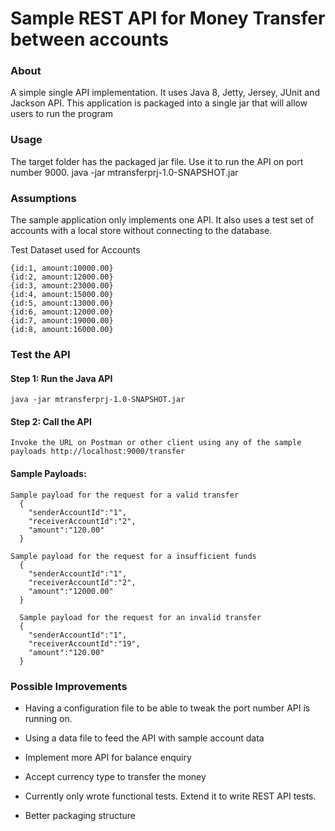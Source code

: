 # Sample REST API for Money Transfer between accounts

### About
A simple single API implementation. It uses Java 8, Jetty, Jersey, JUnit and Jackson API. This application is packaged into a single jar that will allow users to run the program

### Usage
The target folder has the packaged jar file. Use it to run the API on port number 9000.
java -jar mtransferprj-1.0-SNAPSHOT.jar

### Assumptions
The sample application only implements one API. It also uses a test set of accounts with a local store without connecting to the database.

Test Dataset used for Accounts
````
{id:1, amount:10000.00}
{id:2, amount:12000.00}
{id:3, amount:23000.00}
{id:4, amount:15000.00}
{id:5, amount:13000.00}
{id:6, amount:12000.00}
{id:7, amount:19000.00}
{id:8, amount:16000.00}
````

### Test the API
#### Step 1: Run the Java API
````
java -jar mtransferprj-1.0-SNAPSHOT.jar
````
#### Step 2: Call the API
````
Invoke the URL on Postman or other client using any of the sample payloads http://localhost:9000/transfer
````
#### Sample Payloads: 
````
Sample payload for the request for a valid transfer
  {
    "senderAccountId":"1",
    "receiverAccountId":"2",
    "amount":"120.00"
  }

Sample payload for the request for a insufficient funds
  {
    "senderAccountId":"1",
    "receiverAccountId":"2",
    "amount":"12000.00"
  }

  Sample payload for the request for an invalid transfer
  {
    "senderAccountId":"1",
    "receiverAccountId":"19",
    "amount":"120.00"
  }
````
### Possible Improvements
* Having a configuration file to be able to tweak the port number API is running on.

* Using a data file to feed the API with sample account data

* Implement more API for balance enquiry

* Accept currency type to transfer the money

* Currently only wrote functional tests. Extend it to write REST API tests.

* Better packaging structure


